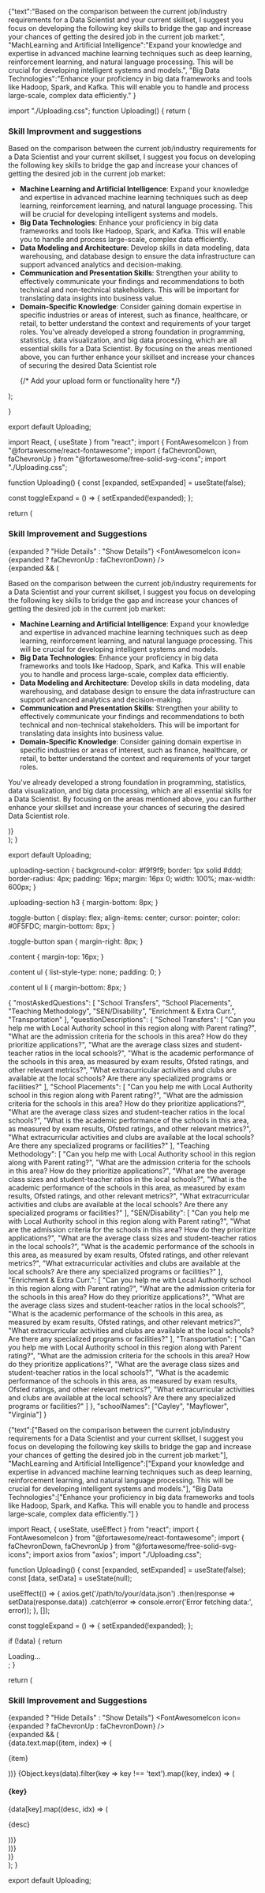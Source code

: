{"text":"Based on the comparison between the current job/industry requirements for a Data Scientist and your current skillset, I suggest you focus on developing the following key skills to bridge the gap and increase your chances of getting the desired job in the current job market:",
"MachLearning and Artificial Intelligence":"Expand your knowledge and expertise in advanced machine learning techniques such as deep learning, reinforcement learning, and natural language processing. This will be crucial for developing intelligent systems and models.",
"Big Data Technologies":"Enhance your proficiency in big data frameworks and tools like Hadoop, Spark, and Kafka. This will enable you to handle and process large-scale, complex data efficiently."
}



import "./Uploading.css";
function Uploading() {
  return (
    <div className="uploading-section">
      <h3>Skill Improvment and suggestions</h3>
      <p>Based on the comparison between the current job/industry requirements for a Data Scientist and your current skillset, I suggest you focus on developing the following key skills to bridge the gap and increase your chances of getting the desired job in the current job market:
- **Machine Learning and Artificial Intelligence**: Expand your knowledge and expertise in advanced machine learning techniques such as deep learning, reinforcement learning, and natural language processing. This will be crucial for developing intelligent systems and models.
- **Big Data Technologies**: Enhance your proficiency in big data frameworks and tools like Hadoop, Spark, and Kafka. This will enable you to handle and process large-scale, complex data efficiently.
- **Data Modeling and Architecture**: Develop skills in data modeling, data warehousing, and database design to ensure the data infrastructure can support advanced analytics and decision-making.
- **Communication and Presentation Skills**: Strengthen your ability to effectively communicate your findings and recommendations to both technical and non-technical stakeholders. This will be important for translating data insights into business value.
- **Domain-Specific Knowledge**: Consider gaining domain expertise in specific industries or areas of interest, such as finance, healthcare, or retail, to better understand the context and requirements of your target roles.
You've already developed a strong foundation in programming, statistics, data visualization, and big data processing, which are all essential skills for a Data Scientist. By focusing on the areas mentioned above, you can further enhance your skillset and increase your chances of securing the desired Data Scientist role</p>
      {/* Add your upload form or functionality here */}
    </div>
  );
}

export default Uploading;











import React, { useState } from "react";
import { FontAwesomeIcon } from "@fortawesome/react-fontawesome";
import { faChevronDown, faChevronUp } from "@fortawesome/free-solid-svg-icons";
import "./Uploading.css";

function Uploading() {
  const [expanded, setExpanded] = useState(false);

  const toggleExpand = () => {
    setExpanded(!expanded);
  };

  return (
    <div className="uploading-section">
      <h3>Skill Improvement and Suggestions</h3>
      <div className="toggle-button" onClick={toggleExpand}>
        <span>{expanded ? "Hide Details" : "Show Details"}</span>
        <FontAwesomeIcon icon={expanded ? faChevronUp : faChevronDown} />
      </div>
      {expanded && (
        <div className="content">
          <p>
            Based on the comparison between the current job/industry requirements for a Data Scientist and your current skillset, I suggest you focus on developing the following key skills to bridge the gap and increase your chances of getting the desired job in the current job market:
          </p>
          <ul>
            <li><strong>Machine Learning and Artificial Intelligence</strong>: Expand your knowledge and expertise in advanced machine learning techniques such as deep learning, reinforcement learning, and natural language processing. This will be crucial for developing intelligent systems and models.</li>
            <li><strong>Big Data Technologies</strong>: Enhance your proficiency in big data frameworks and tools like Hadoop, Spark, and Kafka. This will enable you to handle and process large-scale, complex data efficiently.</li>
            <li><strong>Data Modeling and Architecture</strong>: Develop skills in data modeling, data warehousing, and database design to ensure the data infrastructure can support advanced analytics and decision-making.</li>
            <li><strong>Communication and Presentation Skills</strong>: Strengthen your ability to effectively communicate your findings and recommendations to both technical and non-technical stakeholders. This will be important for translating data insights into business value.</li>
            <li><strong>Domain-Specific Knowledge</strong>: Consider gaining domain expertise in specific industries or areas of interest, such as finance, healthcare, or retail, to better understand the context and requirements of your target roles.</li>
          </ul>
          <p>
            You've already developed a strong foundation in programming, statistics, data visualization, and big data processing, which are all essential skills for a Data Scientist. By focusing on the areas mentioned above, you can further enhance your skillset and increase your chances of securing the desired Data Scientist role.
          </p>
        </div>
      )}
    </div>
  );
}

export default Uploading;



.uploading-section {
  background-color: #f9f9f9;
  border: 1px solid #ddd;
  border-radius: 4px;
  padding: 16px;
  margin: 16px 0;
  width: 100%;
  max-width: 600px;
}

.uploading-section h3 {
  margin-bottom: 8px;
}

.toggle-button {
  display: flex;
  align-items: center;
  cursor: pointer;
  color: #0F5FDC;
  margin-bottom: 8px;
}

.toggle-button span {
  margin-right: 8px;
}

.content {
  margin-top: 16px;
}

.content ul {
  list-style-type: none;
  padding: 0;
}

.content ul li {
  margin-bottom: 8px;
}







{
  "mostAskedQuestions": [
    "School Transfers",
    "School Placements",
    "Teaching Methodology",
    "SEN/Disability",
    "Enrichment & Extra Curr.",
    "Transportation"
  ],
  "questionDescriptions": {
    "School Transfers": [
      "Can you help me with Local Authority school in this region along with Parent rating?",
      "What are the admission criteria for the schools in this area? How do they prioritize applications?",
      "What are the average class sizes and student-teacher ratios in the local schools?",
      "What is the academic performance of the schools in this area, as measured by exam results, Ofsted ratings, and other relevant metrics?",
      "What extracurricular activities and clubs are available at the local schools? Are there any specialized programs or facilities?"
    ],
    "School Placements": [
      "Can you help me with Local Authority school in this region along with Parent rating?",
      "What are the admission criteria for the schools in this area? How do they prioritize applications?",
      "What are the average class sizes and student-teacher ratios in the local schools?",
      "What is the academic performance of the schools in this area, as measured by exam results, Ofsted ratings, and other relevant metrics?",
      "What extracurricular activities and clubs are available at the local schools? Are there any specialized programs or facilities?"
    ],
    "Teaching Methodology": [
      "Can you help me with Local Authority school in this region along with Parent rating?",
      "What are the admission criteria for the schools in this area? How do they prioritize applications?",
      "What are the average class sizes and student-teacher ratios in the local schools?",
      "What is the academic performance of the schools in this area, as measured by exam results, Ofsted ratings, and other relevant metrics?",
      "What extracurricular activities and clubs are available at the local schools? Are there any specialized programs or facilities?"
    ],
    "SEN/Disability": [
      "Can you help me with Local Authority school in this region along with Parent rating?",
      "What are the admission criteria for the schools in this area? How do they prioritize applications?",
      "What are the average class sizes and student-teacher ratios in the local schools?",
      "What is the academic performance of the schools in this area, as measured by exam results, Ofsted ratings, and other relevant metrics?",
      "What extracurricular activities and clubs are available at the local schools? Are there any specialized programs or facilities?"
    ],
    "Enrichment & Extra Curr.": [
      "Can you help me with Local Authority school in this region along with Parent rating?",
      "What are the admission criteria for the schools in this area? How do they prioritize applications?",
      "What are the average class sizes and student-teacher ratios in the local schools?",
      "What is the academic performance of the schools in this area, as measured by exam results, Ofsted ratings, and other relevant metrics?",
      "What extracurricular activities and clubs are available at the local schools? Are there any specialized programs or facilities?"
    ],
    "Transportation": [
      "Can you help me with Local Authority school in this region along with Parent rating?",
      "What are the admission criteria for the schools in this area? How do they prioritize applications?",
      "What are the average class sizes and student-teacher ratios in the local schools?",
      "What is the academic performance of the schools in this area, as measured by exam results, Ofsted ratings, and other relevant metrics?",
      "What extracurricular activities and clubs are available at the local schools? Are there any specialized programs or facilities?"
    ]
  },
  "schoolNames": ["Cayley", "Mayflower", "Virginia"]
}




{"text":["Based on the comparison between the current job/industry requirements for a Data Scientist and your current skillset, I suggest you focus on developing the following key skills to bridge the gap and increase your chances of getting the desired job in the current job market:"],
"MachLearning and Artificial Intelligence":["Expand your knowledge and expertise in advanced machine learning techniques such as deep learning, reinforcement learning, and natural language processing. This will be crucial for developing intelligent systems and models."],
"Big Data Technologies":["Enhance your proficiency in big data frameworks and tools like Hadoop, Spark, and Kafka. This will enable you to handle and process large-scale, complex data efficiently."]
}






import React, { useState, useEffect } from "react";
import { FontAwesomeIcon } from "@fortawesome/react-fontawesome";
import { faChevronDown, faChevronUp } from "@fortawesome/free-solid-svg-icons";
import axios from "axios";
import "./Uploading.css";

function Uploading() {
  const [expanded, setExpanded] = useState(false);
  const [data, setData] = useState(null);

  useEffect(() => {
    axios.get('/path/to/your/data.json')
      .then(response => setData(response.data))
      .catch(error => console.error('Error fetching data:', error));
  }, []);

  const toggleExpand = () => {
    setExpanded(!expanded);
  };

  if (!data) {
    return <div>Loading...</div>;
  }

  return (
    <div className="uploading-section">
      <h3>Skill Improvement and Suggestions</h3>
      <div className="toggle-button" onClick={toggleExpand}>
        <span>{expanded ? "Hide Details" : "Show Details"}</span>
        <FontAwesomeIcon icon={expanded ? faChevronUp : faChevronDown} />
      </div>
      {expanded && (
        <div className="content">
          {data.text.map((item, index) => (
            <p key={index}>{item}</p>
          ))}
          {Object.keys(data).filter(key => key !== 'text').map((key, index) => (
            <div key={index}>
              <h4>{key}</h4>
              {data[key].map((desc, idx) => (
                <p key={idx}>{desc}</p>
              ))}
            </div>
          ))}
        </div>
      )}
    </div>
  );
}

export default Uploading;
